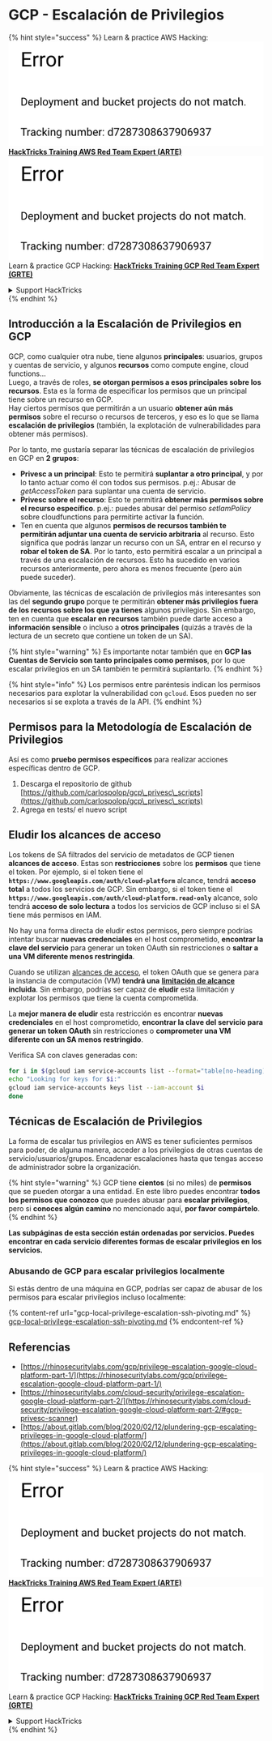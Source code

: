# GCP - Escalación de Privilegios

{% hint style="success" %}
Learn & practice AWS Hacking:<img src="../../../.gitbook/assets/image (1) (1).png" alt="" data-size="line">[**HackTricks Training AWS Red Team Expert (ARTE)**](https://training.hacktricks.xyz/courses/arte)<img src="../../../.gitbook/assets/image (1) (1).png" alt="" data-size="line">\
Learn & practice GCP Hacking: <img src="../../../.gitbook/assets/image (2).png" alt="" data-size="line">[**HackTricks Training GCP Red Team Expert (GRTE)**<img src="../../../.gitbook/assets/image (2).png" alt="" data-size="line">](https://training.hacktricks.xyz/courses/grte)

<details>

<summary>Support HackTricks</summary>

* Check the [**subscription plans**](https://github.com/sponsors/carlospolop)!
* **Join the** 💬 [**Discord group**](https://discord.gg/hRep4RUj7f) or the [**telegram group**](https://t.me/peass) or **follow** us on **Twitter** 🐦 [**@hacktricks\_live**](https://twitter.com/hacktricks\_live)**.**
* **Share hacking tricks by submitting PRs to the** [**HackTricks**](https://github.com/carlospolop/hacktricks) and [**HackTricks Cloud**](https://github.com/carlospolop/hacktricks-cloud) github repos.

</details>
{% endhint %}

## Introducción a la Escalación de Privilegios en GCP <a href="#introduction-to-gcp-privilege-escalation" id="introduction-to-gcp-privilege-escalation"></a>

GCP, como cualquier otra nube, tiene algunos **principales**: usuarios, grupos y cuentas de servicio, y algunos **recursos** como compute engine, cloud functions…\
Luego, a través de roles, **se otorgan permisos a esos principales sobre los recursos**. Esta es la forma de especificar los permisos que un principal tiene sobre un recurso en GCP.\
Hay ciertos permisos que permitirán a un usuario **obtener aún más permisos** sobre el recurso o recursos de terceros, y eso es lo que se llama **escalación de privilegios** (también, la explotación de vulnerabilidades para obtener más permisos).

Por lo tanto, me gustaría separar las técnicas de escalación de privilegios en GCP en **2 grupos**:

* **Privesc a un principal**: Esto te permitirá **suplantar a otro principal**, y por lo tanto actuar como él con todos sus permisos. p.ej.: Abusar de _getAccessToken_ para suplantar una cuenta de servicio.
* **Privesc sobre el recurso**: Esto te permitirá **obtener más permisos sobre el recurso específico**. p.ej.: puedes abusar del permiso _setIamPolicy_ sobre cloudfunctions para permitirte activar la función.
* Ten en cuenta que algunos **permisos de recursos también te permitirán adjuntar una cuenta de servicio arbitraria** al recurso. Esto significa que podrás lanzar un recurso con un SA, entrar en el recurso y **robar el token de SA**. Por lo tanto, esto permitirá escalar a un principal a través de una escalación de recursos. Esto ha sucedido en varios recursos anteriormente, pero ahora es menos frecuente (pero aún puede suceder).

Obviamente, las técnicas de escalación de privilegios más interesantes son las del **segundo grupo** porque te permitirán **obtener más privilegios fuera de los recursos sobre los que ya tienes** algunos privilegios. Sin embargo, ten en cuenta que **escalar en recursos** también puede darte acceso a **información sensible** o incluso a **otros principales** (quizás a través de la lectura de un secreto que contiene un token de un SA).

{% hint style="warning" %}
Es importante notar también que en **GCP las Cuentas de Servicio son tanto principales como permisos**, por lo que escalar privilegios en un SA también te permitirá suplantarlo.
{% endhint %}

{% hint style="info" %}
Los permisos entre paréntesis indican los permisos necesarios para explotar la vulnerabilidad con `gcloud`. Esos pueden no ser necesarios si se explota a través de la API.
{% endhint %}

## Permisos para la Metodología de Escalación de Privilegios

Así es como **pruebo permisos específicos** para realizar acciones específicas dentro de GCP.

1. Descarga el repositorio de github [https://github.com/carlospolop/gcp\_privesc\_scripts](https://github.com/carlospolop/gcp\_privesc\_scripts)
2. Agrega en tests/ el nuevo script

## Eludir los alcances de acceso <a href="#bypassing-access-scopes" id="bypassing-access-scopes"></a>

Los tokens de SA filtrados del servicio de metadatos de GCP tienen **alcances de acceso**. Estas son **restricciones** sobre los **permisos** que tiene el token. Por ejemplo, si el token tiene el **`https://www.googleapis.com/auth/cloud-platform`** alcance, tendrá **acceso total** a todos los servicios de GCP. Sin embargo, si el token tiene el **`https://www.googleapis.com/auth/cloud-platform.read-only`** alcance, solo tendrá **acceso de solo lectura** a todos los servicios de GCP incluso si el SA tiene más permisos en IAM.

No hay una forma directa de eludir estos permisos, pero siempre podrías intentar buscar **nuevas credenciales** en el host comprometido, **encontrar la clave del servicio** para generar un token OAuth sin restricciones o **saltar a una VM diferente menos restringida**.

Cuando se utilizan [alcances de acceso](https://cloud.google.com/compute/docs/access/service-accounts#accesscopesiam), el token OAuth que se genera para la instancia de computación (VM) **tendrá una** [**limitación de alcance**](https://oauth.net/2/scope/) **incluida**. Sin embargo, podrías ser capaz de **eludir** esta limitación y explotar los permisos que tiene la cuenta comprometida.

La **mejor manera de eludir** esta restricción es encontrar **nuevas credenciales** en el host comprometido, **encontrar la clave del servicio para generar un token OAuth** sin restricciones o **comprometer una VM diferente con un SA menos restringido**.

Verifica SA con claves generadas con:
```bash
for i in $(gcloud iam service-accounts list --format="table[no-heading](email)"); do
echo "Looking for keys for $i:"
gcloud iam service-accounts keys list --iam-account $i
done
```
## Técnicas de Escalación de Privilegios

La forma de escalar tus privilegios en AWS es tener suficientes permisos para poder, de alguna manera, acceder a los privilegios de otras cuentas de servicio/usuarios/grupos. Encadenar escalaciones hasta que tengas acceso de administrador sobre la organización.

{% hint style="warning" %}
GCP tiene **cientos** (si no miles) de **permisos** que se pueden otorgar a una entidad. En este libro puedes encontrar **todos los permisos que conozco** que puedes abusar para **escalar privilegios**, pero si **conoces algún camino** no mencionado aquí, **por favor compártelo**.
{% endhint %}

**Las subpáginas de esta sección están ordenadas por servicios. Puedes encontrar en cada servicio diferentes formas de escalar privilegios en los servicios.**

### Abusando de GCP para escalar privilegios localmente

Si estás dentro de una máquina en GCP, podrías ser capaz de abusar de los permisos para escalar privilegios incluso localmente:

{% content-ref url="gcp-local-privilege-escalation-ssh-pivoting.md" %}
[gcp-local-privilege-escalation-ssh-pivoting.md](gcp-local-privilege-escalation-ssh-pivoting.md)
{% endcontent-ref %}

## Referencias

* [https://rhinosecuritylabs.com/gcp/privilege-escalation-google-cloud-platform-part-1/](https://rhinosecuritylabs.com/gcp/privilege-escalation-google-cloud-platform-part-1/)
* [https://rhinosecuritylabs.com/cloud-security/privilege-escalation-google-cloud-platform-part-2/](https://rhinosecuritylabs.com/cloud-security/privilege-escalation-google-cloud-platform-part-2/#gcp-privesc-scanner)
* [https://about.gitlab.com/blog/2020/02/12/plundering-gcp-escalating-privileges-in-google-cloud-platform/](https://about.gitlab.com/blog/2020/02/12/plundering-gcp-escalating-privileges-in-google-cloud-platform/)

{% hint style="success" %}
Learn & practice AWS Hacking:<img src="../../../.gitbook/assets/image (1) (1).png" alt="" data-size="line">[**HackTricks Training AWS Red Team Expert (ARTE)**](https://training.hacktricks.xyz/courses/arte)<img src="../../../.gitbook/assets/image (1) (1).png" alt="" data-size="line">\
Learn & practice GCP Hacking: <img src="../../../.gitbook/assets/image (2).png" alt="" data-size="line">[**HackTricks Training GCP Red Team Expert (GRTE)**<img src="../../../.gitbook/assets/image (2).png" alt="" data-size="line">](https://training.hacktricks.xyz/courses/grte)

<details>

<summary>Support HackTricks</summary>

* Check the [**subscription plans**](https://github.com/sponsors/carlospolop)!
* **Join the** 💬 [**Discord group**](https://discord.gg/hRep4RUj7f) or the [**telegram group**](https://t.me/peass) or **follow** us on **Twitter** 🐦 [**@hacktricks\_live**](https://twitter.com/hacktricks\_live)**.**
* **Share hacking tricks by submitting PRs to the** [**HackTricks**](https://github.com/carlospolop/hacktricks) and [**HackTricks Cloud**](https://github.com/carlospolop/hacktricks-cloud) github repos.

</details>
{% endhint %}
